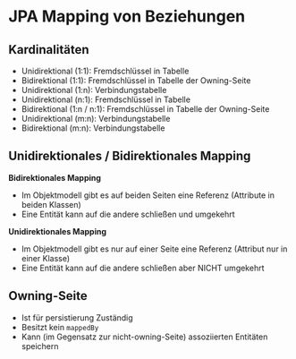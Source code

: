 # JPA Mapping von Beziehungen

## Kardinalitäten
- Unidirektional (1:1): Fremdschlüssel in Tabelle
- Bidirektional (1:1): Fremdschlüssel in Tabelle der Owning-Seite
- Unidirektional (1:n): Verbindungstabelle
- Unidirektional (n:1): Fremdschlüssel in Tabelle
- Bidirektional (1:n / n:1): Fremdschlüssel in Tabelle der Owning-Seite
- Unidirektional (m:n): Verbindungstabelle
- Bidirektional (m:n): Verbindungstabelle

## Unidirektionales / Bidirektionales Mapping
**Bidirektionales Mapping**
- Im Objektmodell gibt es auf beiden Seiten eine Referenz (Attribute in beiden Klassen)
- Eine Entität kann auf die andere schließen und umgekehrt

**Unidirektionales Mapping**
- Im Objektmodell gibt es nur auf einer Seite eine Referenz (Attribut nur in einer Klasse)
- Eine Entität kann auf die andere schließen aber NICHT umgekehrt

## Owning-Seite
- Ist für persistierung Zuständig
- Besitzt kein `mappedBy`
- Kann (im Gegensatz zur nicht-owning-Seite) assoziierten Entitäten speichern